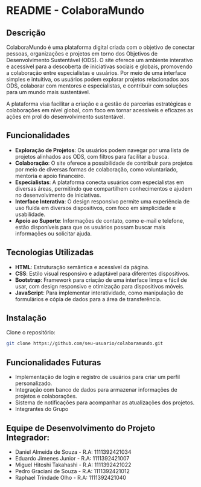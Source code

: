 # README - ColaboraMundo

## Descrição
ColaboraMundo é uma plataforma digital criada com o objetivo de conectar pessoas, organizações e projetos em torno dos Objetivos de Desenvolvimento Sustentável (ODS). O site oferece um ambiente interativo e acessível para a descoberta de iniciativas sociais e globais, promovendo a colaboração entre especialistas e usuários. Por meio de uma interface simples e intuitiva, os usuários podem explorar projetos relacionados aos ODS, colaborar com mentores e especialistas, e contribuir com soluções para um mundo mais sustentável.

A plataforma visa facilitar a criação e a gestão de parcerias estratégicas e colaborações em nível global, com foco em tornar acessíveis e eficazes as ações em prol do desenvolvimento sustentável.

## Funcionalidades
- **Exploração de Projetos**: Os usuários podem navegar por uma lista de projetos alinhados aos ODS, com filtros para facilitar a busca.
- **Colaboração**: O site oferece a possibilidade de contribuir para projetos por meio de diversas formas de colaboração, como voluntariado, mentoria e apoio financeiro.
- **Especialistas**: A plataforma conecta usuários com especialistas em diversas áreas, permitindo que compartilhem conhecimentos e ajudem no desenvolvimento de iniciativas.
- **Interface Interativa**: O design responsivo permite uma experiência de uso fluída em diversos dispositivos, com foco em simplicidade e usabilidade.
- **Apoio ao Suporte**: Informações de contato, como e-mail e telefone, estão disponíveis para que os usuários possam buscar mais informações ou solicitar ajuda.

## Tecnologias Utilizadas
- **HTML**: Estruturação semântica e acessível da página.
- **CSS**: Estilo visual responsivo e adaptável para diferentes dispositivos.
- **Bootstrap**: Framework para criação de uma interface limpa e fácil de usar, com design responsivo e otimização para dispositivos móveis.
- **JavaScript**: Para implementar interatividade, como manipulação de formulários e cópia de dados para a área de transferência.

## Instalação
Clone o repositório:

```bash
git clone https://github.com/seu-usuario/colaboramundo.git
```

## Funcionalidades Futuras
- Implementação de login e registro de usuários para criar um perfil personalizado.
- Integração com banco de dados para armazenar informações de projetos e colaborações.
- Sistema de notificações para acompanhar as atualizações dos projetos.
- Integrantes do Grupo
  
## Equipe de Desenvolvimento do Projeto Integrador:

- Daniel Almeida de Souza - R.A: 1111392421034
- Eduardo Jimenes Junior - R.A: 1111392421007
- Miguel Hitoshi Takahashi - R.A: 1111392421022
- Pedro Graciani de Souza - R.A: 1111392421012
- Raphael Trindade Olho - R.A: 1111392421040

